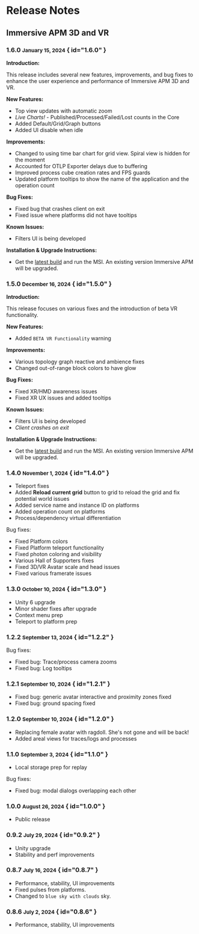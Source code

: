 # Release Notes

## Immersive APM 3D and VR

### 1.6.0 <small>January 15, 2024</small> { id="1.6.0" }

**Introduction:**

This release includes several new features, improvements, and bug fixes to enhance the user experience and performance of Immersive APM 3D and VR.

**New Features:**

- Top view updates with automatic zoom
- *Live Charts!* - Published/Processed/Failed/Lost counts in the Core
- Added Default/Grid/Graph buttons
- Added UI disable when idle

**Improvements:**

- Changed to using time bar chart for grid view. Spiral view is hidden for the moment
- Accounted for OTLP Exporter delays due to buffering
- Improved process cube creation rates and FPS guards
- Updated platform tooltips to show the name of the application and the operation count

**Bug Fixes:**

- Fixed bug that crashes client on exit 
- Fixed issue where platforms did not have tooltips

**Known Issues:**

- Filters UI is being developed

**Installation & Upgrade Instructions:**

- Get the [latest build](./Guides/Installation/index.md) and run the MSI. An existing version Immersive APM will be upgraded.

### 1.5.0 <small>December 16, 2024</small> { id="1.5.0" }

**Introduction:**

This release focuses on various fixes and the introduction of beta VR functionality.

**New Features:**

- Added `BETA VR Functionality` warning

**Improvements:**

- Various topology graph reactive and ambience fixes
- Changed out-of-range block colors to have glow

**Bug Fixes:**

- Fixed XR/HMD awareness issues
- Fixed XR UX issues and added tooltips

**Known Issues:**

- Filters UI is being developed
- *Client crashes on exit*

**Installation & Upgrade Instructions:**

- Get the [latest build](./Guides/Installation/index.md) and run the MSI. An existing version Immersive APM will be upgraded.

### 1.4.0 <small>November 1, 2024</small> { id="1.4.0" }

- Teleport fixes
- Added **Reload current grid** button to grid to reload the grid and fix potential world issues
- Added service name and instance ID on platforms
- Added operation count on platforms
- Process/dependency virtual differentiation

Bug fixes:

- Fixed Platform colors
- Fixed Platform teleport functionality
- Fixed photon coloring and visibility
- Various Hall of Supporters fixes
- Fixed 3D/VR Avatar scale and head issues
- Fixed various framerate issues

### 1.3.0 <small>October 10, 2024</small> { id="1.3.0" }

- Unity 6 upgrade
- Minor shader fixes after upgrade
- Context menu prep
- Teleport to platform prep

### 1.2.2 <small>September 13, 2024</small> { id="1.2.2" }

Bug fixes: 

- Fixed bug: Trace/process camera zooms
- Fixed bug: Log tooltips

### 1.2.1 <small>September 10, 2024</small> { id="1.2.1" }

- Fixed bug: generic avatar interactive and proximity zones fixed
- Fixed bug: ground spacing fixed

### 1.2.0 <small>September 10, 2024</small> { id="1.2.0" }

- Replacing female avatar with ragdoll. She's not gone and will be back!
- Added areal views for traces/logs and processes

### 1.1.0 <small>September 3, 2024</small> { id="1.1.0" }

- Local storage prep for replay 

Bug fixes:

- Fixed bug: modal dialogs overlapping each other

### 1.0.0 <small>August 26, 2024</small> { id="1.0.0" }

- Public release


### 0.9.2 <small>July 29, 2024</small> { id="0.9.2" }

- Unity upgrade
- Stability and perf improvements

### 0.8.7 <small>July 16, 2024</small> { id="0.8.7" }

- Performance, stability, UI improvements
- Fixed pulses from platforms.
- Changed to `blue sky with clouds` sky.

### 0.8.6 <small>July 2, 2024</small> { id="0.8.6" }

- Performance, stability, UI improvements

[//]: # (GitHub Issue example - Fixed #7313: Improved tooltips mounted in sidebar when feature is disabled)
